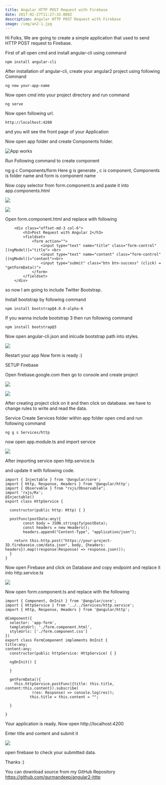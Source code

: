 ```yaml
---
title: Angular HTTP POST Request with Firebase
date: 2017-02-27T11:27:33.000Z
description: Angular HTTP POST Request with Firebase
image: /img/an2-1.jpg
---
```

Hi Folks, We are going to create a simple application that used to send HTTP POST request to Firebase.

First of all open cmd and install angular-cli using command

```
npm install angular-cli
```

After installation of angular-cli, create your angular2 project using following Command

```
ng new your-app-name
```

Now open cmd into your project directory and run command

```
ng serve
```

Now open following url.

```
http://localhost:4200
```

and you will see the front page of your Application

Now open app folder and create Components folder.

![App works](/img/2017-01-30_21-40-53.png)

Run Following command to create component

 ng g c Components/form
 Here g is generate , c is component, Components is folder name and form is component name

Now copy selector from form.component.ts and paste it into app.components.html

![](/img/2017-02-26_00-04-25-1.png)

![](/img/2017-02-05_14-23-42.png)

Open form.component.html and replace with following

```
	<div class="offset-md-3 col-6">
		<h3>Post Request with Angular 2</h3>
		<fieldset>	
			<form action="">
				<input type="text" name="title" class="form-control" [(ngModel)]="title"> <br>
				<input type="text" name="content" class="form-control" [(ngModel)]="content"><br>
				<input type="submit" class="btn btn-success" (click) = "getFormData()">
			</form>
		</fieldset>	
	</div>
```

so now I am going to include Twitter Bootstrap.

Install bootstrap by following command

```
npm install bootstrap@4.0.0-alpha-6
```

If you wanna include bootstrap 3 then run following command

```
npm install bootstrap@3
```

Now open angular-cli.json and inlcude bootstrap path into styles.

![](/img/2017-01-30_22-35-24.png)

Restart your app
Now form is ready :)

SETUP Firebase

Open firebase.google.com then go to console and create project

![](/img/2017-02-01_21-09-42.png)

![](/img/2017-02-04_12-50-33.png)

After creating project click on it and then click on database.
we have to change rules to write and read the data.

Service
Create Services folder within app folder
open cmd and run following command

```
ng g s Services/http
```

now open app.module.ts and import service

![](/img/2017-02-04_13-11-26.png)

After importing service open http.service.ts

and update it with following code.

```
import { Injectable } from '@angular/core';
import { Http, Response, Headers } from '@angular/http';
import { Observable } from "rxjs/Observable";
import 'rxjs/Rx';
@Injectable()
export class HttpService {

  constructor(public http: Http) { }

  postFunc(postData:any){
  		const body = JSON.stringify(postData);
  		const headers = new Headers();
  		headers.append("Content-Type", "application/json");
  	
  	return this.http.post("https://your-project-ID.firebaseio.com/data.json", body, {headers: headers}).map((response:Response) => response.json());
  }
}
```

Now open Firebase and click on Database and copy endpoint and replace it into http.service.ts

![](/img/2017-02-04_23-33-13-copy.png)

Now open form.component.ts and replace with the following

```
import { Component, OnInit } from '@angular/core';
import { HttpService } from '../../Services/http.service';
import { Http, Response, Headers } from '@angular/http';

@Component({
  selector: 'app-form',
  templateUrl: './form.component.html',
  styleUrls: ['./form.component.css']
})
export class FormComponent implements OnInit {
title:any;
content:any;
  constructor(public httpService: HttpService) { }

  ngOnInit() {
  	
  }

  getFormData(){
  	this.httpService.postFunc({title: this.title, content:this.content}).subscribe(
  			(res: Response) => console.log(res));
           this.title = this.content = "";
  	
  }

}
```

Your application is ready. Now open http://localhost:4200

Enter title and content and submit it

![](/img/2017-02-05_17-06-44.png)

open firebase to check your submitted data.

Thanks :)

You can download source from my GitHub Repository
https://github.com/gurmandeep/angular2-http
